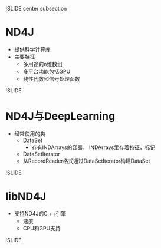 !SLIDE center subsection

# ND4J

* 提供科学计算库
* 主要特征
	* 多用途的n维数组
	* 多平台功能包括GPU
	* 线性代数和信号处理函数

!SLIDE

# ND4J与DeepLearning

*  经常使用的类
	* DataSet
	  * 存有INDArrays的容器， INDArrays里存着特征，标记
	* DataSetIterator
	 * 从RecordReader格式通过DataSetIterator构建DataSet

!SLIDE


# libND4J

* 支持ND4J的C ++引擎
	* 速度
	* CPU和GPU支持


!SLIDE
